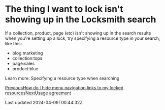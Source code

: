 # The thing I want to lock isn't showing up in the Locksmith search

If a collection, product, page (etc) isn't showing up in the search results when you're setting up a lock, try specifying a resource type in your search, like this:

- blog:marketing
- collection:tops
- page:sales
- product:blue

Learn more: Specifying a resource type when searching

[PreviousHow do I hide menu navigation links to my locked resources](/faqs/more/how-do-i-hide-menu-navigation-links-to-my-locked-resources)[NextUsage agreement](/policies/usage-agreement)

Last updated 2024-04-09T00:44:32Z